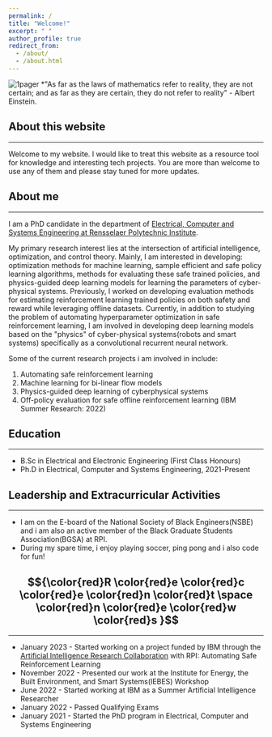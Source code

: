 ```yaml
---
permalink: /
title: "Welcome!"
excerpt: " "
author_profile: true
redirect_from: 
  - /about/
  - /about.html
---
```

![1pager](https://Dbrainiac074.github.io/images/A23.jpg "Flyer")
*"As far as the laws of mathematics refer to reality, they are not certain; and as far as they are certain, they do not refer to reality" - Albert Einstein. 

## About this website
___
Welcome to my website. I would like to treat this website as a resource tool for knowledge and interesting tech projects. You are more than welcome to use any of them and please stay tuned for more updates.

## About me
___
I am a PhD candidate in the  department of [Electrical, Computer and Systems Engineering at Rensselaer Polytechnic Institute](https://ecse.rpi.edu/).

My primary research interest lies at the intersection of artificial intelligence,  optimization, and control theory. Mainly, I am interested in developing: optimization methods for machine learning, sample efficient and safe policy learning algorithms, methods for evaluating these safe trained policies, and physics-guided deep learning models for learning the parameters of cyber-physical systems. Previously, I worked on developing evaluation methods for estimating reinforcement learning  trained policies on both safety and reward while leveraging offline datasets. Currently, in addition to studying the problem of automating hyperparameter optimization in safe reinforcement learning, I am involved in developing deep learning models based on the "physics" of cyber-physical systems(robots and smart systems) specifically  as a convolutional recurrent neural network.

Some of the current research projects i am involved in include:

1. Automating safe reinforcement learning 
2. Machine learning for bi-linear flow models
3. Physics-guided deep learning of cyberphysical systems
4. Off-policy evaluation for safe offline reinforcement learning (IBM Summer Research: 2022)


## Education
___
* B.Sc in Electrical and Electronic Engineering (First Class Honours)
* Ph.D in Electrical, Computer and Systems Engineering, 2021-Present

## Leadership and Extracurricular Activities
___
* I am on the E-board of the National Society of Black Engineers(NSBE) and i am also an active member of the Black Graduate Students Association(BGSA) at RPI.
* During my spare time, i enjoy playing soccer, ping pong and i also code for fun!




## $${\color{red}R \color{red}e \color{red}c \color{red}e \color{red}n \color{red}t \space \color{red}n \color{red}e \color{red}w \color{red}s }$$ 
___
* January 2023 -  Started working on a project funded by IBM through the [Artificial Intelligence Research Collaboration](https://airc.rpi.edu/about) with RPI: Automating Safe   Reinforcement Learning 
* November 2022 -  Presented our work at the Institute for Energy, the Built Environment, and Smart Systems(IEBES) Workshop
* June    2022 -  Started working at IBM as a Summer Artificial Intelligence Researcher
* January 2022 -  Passed Qualifying Exams
* January 2021 -  Started the PhD program in Electrical, Computer and Systems Engineering


